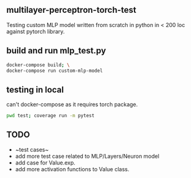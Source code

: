 ## multilayer-perceptron-torch-test

Testing custom MLP model written from scratch in python in < 200 loc against pytorch library.

## build and run mlp_test.py
```bash
docker-compose build; \
docker-compose run custom-mlp-model
```
## testing in local
can't docker-compose as it requires torch package.
```bash
pwd test; coverage run -m pytest
```

## TODO
- ~test cases~
- add more test case related to MLP/Layers/Neuron model
- add case for Value.exp.
- add more activation functions to Value class.

